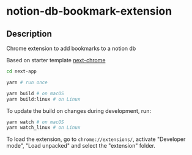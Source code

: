 # notion-db-bookmark-extension

## Description

Chrome extension to add bookmarks to a notion db

Based on starter template [next-chrome](https://github.com/thomaswang/next-chrome)

```sh
cd next-app

yarn # run once

yarn build # on macOS
yarn build:linux # on Linux
```

To update the build on changes during development, run:

```sh
yarn watch # on macOS
yarn watch_linux # on Linux
```

To load the extension, go to `chrome://extensions/`, activate "Developer mode", "Load unpacked" and select the "extension" folder.
